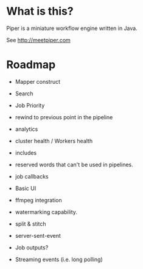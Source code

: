 # What is this?

Piper is a miniature workflow engine written in Java. 

See http://meetpiper.com

# Roadmap

- Mapper construct
- Search
- Job Priority
- rewind to previous point in the pipeline
- analytics
- cluster health / Workers health
- includes
- reserved words that can't be used in pipelines.
- job callbacks
- Basic UI
- ffmpeg integration
- watermarking capability. 
- split & stitch

- server-sent-event
- Job outputs? 
- Streaming events (i.e. long polling)